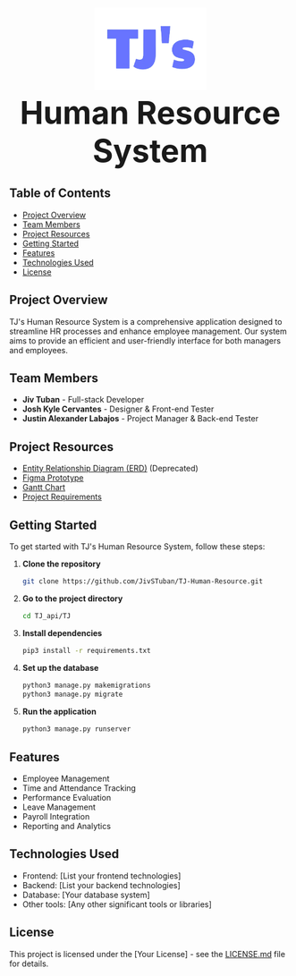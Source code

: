 <h1 align="center">
  <img src="./TJ_logo.png" alt="Project Logo" width="200" /><br />
  <span style="font-size: 2em; font-weight: bold;">Human Resource System</span>
</h1>

## Table of Contents
- [Project Overview](#project-overview)
- [Team Members](#team-members)
- [Project Resources](#project-resources)
- [Getting Started](#getting-started)
- [Features](#features)
- [Technologies Used](#technologies-used)
- [License](#license)

## Project Overview

TJ's Human Resource System is a comprehensive application designed to streamline HR processes and enhance employee management. Our system aims to provide an efficient and user-friendly interface for both managers and employees.

## Team Members

- **Jiv Tuban** - Full-stack Developer
- **Josh Kyle Cervantes** - Designer & Front-end Tester
- **Justin Alexander Labajos** - Project Manager & Back-end Tester

## Project Resources

- [Entity Relationship Diagram (ERD)](https://lucid.app/lucidchart/013b6572-5ae9-4f4a-bb3d-d02daf6ee185/edit?viewport_loc=-4894%2C4653%2C2528%2C1520%2C0_0&invitationId=inv_4a4705f6-0406-42c7-bb19-8468e7325180) (Deprecated)
- [Figma Prototype](https://www.figma.com/design/vYqzDNNCFrjzlPUTO85SRz/TJ's?node-id=0-1&t=kUjXV1fHD6GGX0YA-1)
- [Gantt Chart](https://docs.google.com/spreadsheets/d/1PTAUDENq60aPlKM9Gkx5v6iif7RqV7ZHYX3kAwddXdo/edit#gid=187229779)
- [Project Requirements](https://docs.google.com/document/d/1L9y0qh8n7GNmuDfBt7LZExpDAC30pVNC1ANz6pzKzRE/edit)

## Getting Started

To get started with TJ's Human Resource System, follow these steps:

1. **Clone the repository**  
   ```bash
   git clone https://github.com/JivSTuban/TJ-Human-Resource.git
   ```

2. **Go to the project directory**  
   ```bash
   cd TJ_api/TJ
   ```

3. **Install dependencies**  
   ```bash
   pip3 install -r requirements.txt
   ```

4. **Set up the database**  

   ```bash
   python3 manage.py makemigrations
   python3 manage.py migrate
   ```

5. **Run the application**
    ```bash
    python3 manage.py runserver
    ```

## Features

- Employee Management
- Time and Attendance Tracking
- Performance Evaluation
- Leave Management
- Payroll Integration
- Reporting and Analytics

## Technologies Used

- Frontend: [List your frontend technologies]
- Backend: [List your backend technologies]
- Database: [Your database system]
- Other tools: [Any other significant tools or libraries]


## License

This project is licensed under the [Your License] - see the [LICENSE.md](LICENSE.md) file for details.

